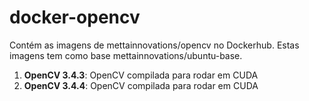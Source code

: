# docker-opencv

Contém as imagens de mettainnovations/opencv no Dockerhub. Estas imagens tem como base mettainnovations/ubuntu-base.

1. **OpenCV 3.4.3**: OpenCV compilada para rodar em CUDA 
2. **OpenCV 3.4.4**: OpenCV compilada para rodar em CUDA

